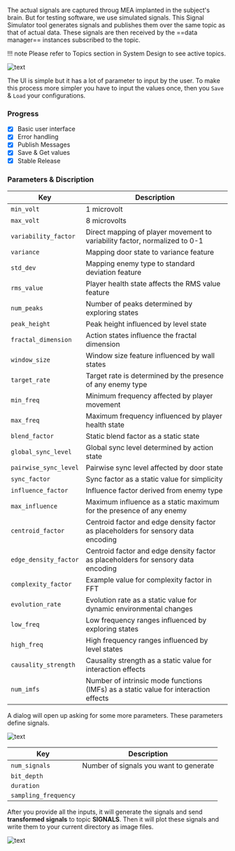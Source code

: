 The actual signals are captured throug MEA implanted in the subject's brain. But for testing software, we use simulated signals. This Signal Simulator tool generates signals and publishes them over the same topic as that of actual data. These signals are then received by the ==data manager== instances subscribed to the topic.

!!! note
    Please refer to Topics section in System Design to see active topics.

![text](https://raw.githubusercontent.com/Raghav67816/Bio-Silicon-Synergetic-Intelligence-System/main/images/Signal%20Simulator%20UI.png)

The UI is simple but it has a lot of parameter to input by the user. To make this process more simpler you have to input the values once, then you `Save` & `Load` your configurations.


### Progress
 - [x] Basic user interface
 - [x] Error handling
 - [x] Publish Messages
 - [x] Save & Get values
 - [x] Stable Release

### Parameters & Discription

| Key                 | Description                                                                 |
|---------------------|-----------------------------------------------------------------------------|
| `min_volt`          | 1 microvolt                                                                 |
| `max_volt`          | 8 microvolts                                                                |
| `variability_factor`| Direct mapping of player movement to variability factor, normalized to 0-1  |
| `variance`          | Mapping door state to variance feature                                      |
| `std_dev`           | Mapping enemy type to standard deviation feature                            |
| `rms_value`         | Player health state affects the RMS value feature                           |
| `num_peaks`         | Number of peaks determined by exploring states                              |
| `peak_height`       | Peak height influenced by level state                                       |
| `fractal_dimension` | Action states influence the fractal dimension                               |
| `window_size`       | Window size feature influenced by wall states                               |
| `target_rate`       | Target rate is determined by the presence of any enemy type                 |
| `min_freq`          | Minimum frequency affected by player movement                               |
| `max_freq`          | Maximum frequency influenced by player health state                         |
| `blend_factor`      | Static blend factor as a static state                                       |
| `global_sync_level` | Global sync level determined by action state                                |
| `pairwise_sync_level`| Pairwise sync level affected by door state                                 |
| `sync_factor`       | Sync factor as a static value for simplicity                                |
| `influence_factor`  | Influence factor derived from enemy type                                    |
| `max_influence`     | Maximum influence as a static maximum for the presence of any enemy         |
| `centroid_factor`   | Centroid factor and edge density factor as placeholders for sensory data encoding |
| `edge_density_factor`| Centroid factor and edge density factor as placeholders for sensory data encoding |
| `complexity_factor` | Example value for complexity factor in FFT                                  |
| `evolution_rate`    | Evolution rate as a static value for dynamic environmental changes          |
| `low_freq`          | Low frequency ranges influenced by exploring states                         |
| `high_freq`         | High frequency ranges influenced by level states                            |
| `causality_strength`| Causality strength as a static value for interaction effects                |
| `num_imfs`          | Number of intrinsic mode functions (IMFs) as a static value for interaction effects |


A dialog will open up asking for some more parameters. These parameters define signals.

![text](https://raw.githubusercontent.com/Raghav67816/Bio-Silicon-Synergetic-Intelligence-System/main/images/Signal%20Simulator%20UI.png)


| Key                 | Description                                                                 |
|---------------------|-----------------------------------------------------------------------------|
| `num_signals`       | Number of signals you want to generate                                                              |
| `bit_depth`          |                                                                 |
| `duration`          |                                                                 |
| `sampling_frequency`          | |

After you provide all the inputs, it will generate the signals and send **transformed signals** to topic **SIGNALS**. Then it will plot these signals and write them to your current directory as image files.

![text](https://raw.githubusercontent.com/Unlimited-Research-Cooperative/Human-Brain-Rat/main/images/biomimetic_signals.png)